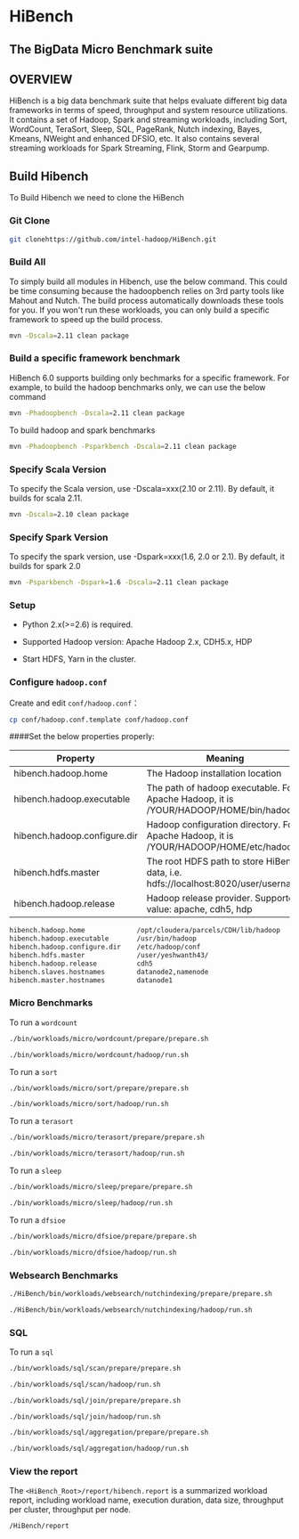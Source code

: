 # HiBench

## The BigData Micro Benchmark suite

## OVERVIEW
HiBench is a big data benchmark suite that helps evaluate different big data frameworks in terms of speed, throughput and system resource utilizations. It contains a set of Hadoop, Spark and streaming workloads, including Sort, WordCount, TeraSort, Sleep, SQL, PageRank, Nutch indexing, Bayes, Kmeans, NWeight and enhanced DFSIO, etc. It also contains several streaming workloads for Spark Streaming, Flink, Storm and Gearpump.

## Build Hibench

To Build Hibench we need to clone the HiBench

### Git Clone

```sh
git clonehttps://github.com/intel-hadoop/HiBench.git
```

### Build All

To simply build all modules in Hibench, use the below command. This could be time consuming because the hadoopbench relies on 3rd party tools like Mahout and Nutch. The build process automatically downloads these tools for you. If you won't run these workloads, you can only build a specific framework to speed up the build process.

```sh
mvn -Dscala=2.11 clean package
```

### Build a specific framework benchmark

HiBench 6.0 supports building only bechmarks for a specific framework. For example, to build the hadoop benchmarks only, we can use the below command

```sh
mvn -Phadoopbench -Dscala=2.11 clean package 
```

To build hadoop and spark benchmarks

```sh
mvn -Phadoopbench -Psparkbench -Dscala=2.11 clean package
```
### Specify Scala Version

To specify the Scala version, use -Dscala=xxx(2.10 or 2.11). By default, it builds for scala 2.11.

```sh
mvn -Dscala=2.10 clean package
```


### Specify Spark Version

To specify the spark version, use -Dspark=xxx(1.6, 2.0 or 2.1). By default, it builds for spark 2.0

```sh
mvn -Psparkbench -Dspark=1.6 -Dscala=2.11 clean package
```

### Setup
 
 * Python 2.x(>=2.6) is required.
 
 * Supported Hadoop version: Apache Hadoop 2.x, CDH5.x, HDP 
 
 * Start HDFS, Yarn in the cluster.


### Configure `hadoop.conf`

Create and edit `conf/hadoop.conf`：
```sh
cp conf/hadoop.conf.template conf/hadoop.conf
```

####Set the below properties properly:

Property        |      Meaning
----------------|--------------------------------------------------------
hibench.hadoop.home     |      The Hadoop installation location
hibench.hadoop.executable  |   The path of hadoop executable. For Apache Hadoop, it is /YOUR/HADOOP/HOME/bin/hadoop
hibench.hadoop.configure.dir | Hadoop configuration directory. For Apache Hadoop, it is /YOUR/HADOOP/HOME/etc/hadoop
hibench.hdfs.master       |    The root HDFS path to store HiBench data, i.e. hdfs://localhost:8020/user/username
hibench.hadoop.release    |    Hadoop release provider. Supported value: apache, cdh5, hdp

```sh
hibench.hadoop.home             /opt/cloudera/parcels/CDH/lib/hadoop
hibench.hadoop.executable       /usr/bin/hadoop
hibench.hadoop.configure.dir    /etc/hadoop/conf
hibench.hdfs.master             /user/yeshwanth43/
hibench.hadoop.release          cdh5
hibench.slaves.hostnames        datanode2,namenode
hibench.master.hostnames        datanode1
```

### Micro Benchmarks

To run a `wordcount`

```sh
./bin/workloads/micro/wordcount/prepare/prepare.sh
```
```sh
./bin/workloads/micro/wordcount/hadoop/run.sh
```

To run a `sort`

```sh
./bin/workloads/micro/sort/prepare/prepare.sh
```
```sh
./bin/workloads/micro/sort/hadoop/run.sh
```
To run a `terasort`

```sh
./bin/workloads/micro/terasort/prepare/prepare.sh
```
```sh
./bin/workloads/micro/terasort/hadoop/run.sh
```
To run a `sleep`

```sh
./bin/workloads/micro/sleep/prepare/prepare.sh
```
```sh
./bin/workloads/micro/sleep/hadoop/run.sh
```
To run a `dfsioe`

```sh
./bin/workloads/micro/dfsioe/prepare/prepare.sh
```
```sh
./bin/workloads/micro/dfsioe/hadoop/run.sh
```

### Websearch Benchmarks

```sh
./HiBench/bin/workloads/websearch/nutchindexing/prepare/prepare.sh
```
```sh
./HiBench/bin/workloads/websearch/nutchindexing/hadoop/run.sh 
```

### SQL

To run a `sql`

```sh
./bin/workloads/sql/scan/prepare/prepare.sh
```
```sh
./bin/workloads/sql/scan/hadoop/run.sh
```

```sh
./bin/workloads/sql/join/prepare/prepare.sh
```
```sh
./bin/workloads/sql/join/hadoop/run.sh
```
```sh
./bin/workloads/sql/aggregation/prepare/prepare.sh
```
```sh
./bin/workloads/sql/aggregation/hadoop/run.sh
```

### View the report

The `<HiBench_Root>/report/hibench.report` is a summarized workload report, including workload name, execution duration, data size, throughput per cluster, throughput per node.

```sh
/HiBench/report
```

